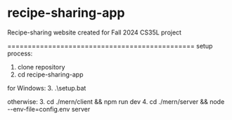 # recipe-sharing-app
Recipe-sharing website created for Fall 2024 CS35L project 

==============================================
setup process:
1. clone repository
2. cd recipe-sharing-app

for Windows: 
3. .\setup.bat

otherwise: 
3. cd ./mern/client && npm run dev
4. cd ./mern/server && node --env-file=config.env server